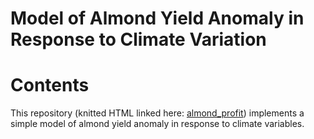 Model of Almond Yield Anomaly in Response to Climate Variation
================

# Contents

This repository (knitted HTML linked here:
[almond_profit](https://jadenorli.github.io/eds-230-hw3/Code/EDS_230_HW3.html))
implements a simple model of almond yield anomaly in response to climate
variables.
